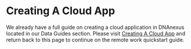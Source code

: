 # Creating A Cloud App 

We already have a full guide on creating a cloud application in DNAnexus located in our Data Guides section. Please visit [Creating A Cloud App](../../guides/genomics-platform/analyzing-data/creating-a-cloud-app.md) and return back to this page to continue on the remote work quickstart guide.